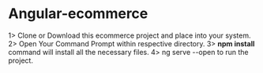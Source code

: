 # Angular-ecommerce

1> Clone or Download this ecommerce project and place into your system.
2> Open Your Command Prompt within respective directory.
3> <b>npm install</b> command will install all the necessary files.
4> ng serve --open to run the project.

